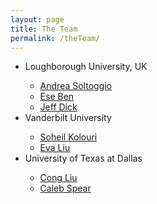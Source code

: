 ```yaml
---
layout: page
title: The Team
permalink: /theTeam/
---
```


<ul>
<li>Loughborough University, UK</li>
<ul>
  <li><a href="https://www.lboro.ac.uk/departments/compsci/staff/academic-teaching/andrea-soltoggio/">Andrea Soltoggio</a></li>
  <li><a href="https://github.com/dlpbc">Ese Ben</a></li>
  <li><a href="https://uk.linkedin.com/in/jeffery-dick-a0894819a">Jeff Dick</a></li>
</ul>
<li>Vanderbilt University</li>
<ul>
  <li><a href="https://skolouri.github.io">Soheil Kolouri</a></li>
  <li><a href="https://cps-vo.org/node/75652">Eva Liu</a></li>
</ul>
<li>University of Texas at Dallas</li>
<ul>
  <li><a href="https://personal.utdallas.edu/~cxl137330/">Cong Liu</a></li>
  <li><a href="https://www.linkedin.com/in/caleb-spear">Caleb Spear</a></li>
</ul>
</ul>
